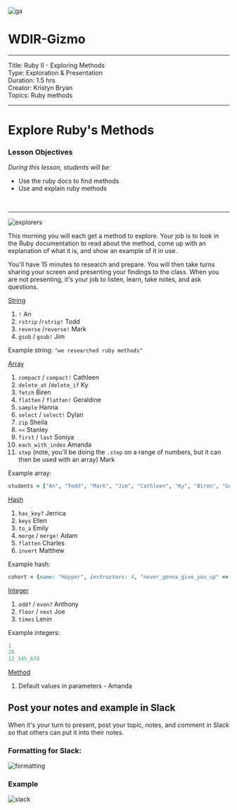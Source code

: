 ![ga](http://mobbook.generalassemb.ly/ga_cog.png)

# WDIR-Gizmo

<hr>
Title: Ruby II - Exploring Methods<br>
Type: Exploration & Presentation<br>
Duration: 1.5 hrs<br>
Creator: Kristyn Bryan<br>
Topics: Ruby methods<br>
<hr>

# Explore Ruby's Methods

### Lesson Objectives
_During this lesson, students will be:_
- Use the ruby docs to find methods
- Use and explain ruby methods

<br>
<hr>

![explorers](http://www.thewrap.com/wp-content/uploads/2016/05/explorersmovie.jpg)

This morning you will each get a method to explore. Your job is to look in the Ruby documentation to read about the method, come up with an explanation of what it is, and show an example of it in use.

You'll have 15 minutes to research and prepare. You will then take turns sharing your screen and presenting your findings to the class. When you are not presenting, it's your job to listen, learn, take notes, and ask questions.

[String](http://ruby-doc.org/core-2.3.0/String.html)

1. `!` An
2. `rstrip` /`rstrip!` Todd
3. `reverse` /`reverse!` Mark
4. `gsub` / `gsub!` Jim

Example string: `"we researched ruby methods"`

[Array](http://ruby-doc.org/core-2.3.0/Array.html)

1. `compact` / `compact!` Cathleen
2. `delete_at` /`delete_if` Ky
3. `fetch` Biren
4. `flatten` / `flatten!` Geraldine
5. `sample` Hanna
6. `select` / `select!` Dylan
7. `zip`  Sheila
8. `<<` Stanley
9. `first` / `last` Soniya
10. `each_with_index` Amanda
11. `step` (note, you'll be doing the `.step` on a range of numbers, but it can then be used with an array) Mark

Example array:
```ruby
students = ["An", "Todd", "Mark", "Jim", "Cathleen", "Ky", "Biren", "Geraldine", "Hanna", "Dylan", "Sheila", "Charles", "Soniya", "Jerrica", "Ellen", "Lenin", "Adam", "Stanley", "Matthew", "Anthony", "Joe", "Emily", "Amanda"]
```

[Hash](http://ruby-doc.org/core-2.3.0/Hash.html)

1. `has_key?` Jerrica
2. `keys` Ellen
4. `to_a` Emily
5. `merge` / `merge!` Adam
6. `flatten` Charles
7. `invert` Matthew

Example hash:
```ruby
cohort = {name: "Hopper", instructors: 4, "never_gonna_give_you_up" => "favorite song", most_played_song: "Freebird", instructors: ["Matt", "Thom", "Karolin", "Kristyn"], 100 => 200}
```

[Integer](http://ruby-doc.org/core-2.3.0/Integer.html)

1. `odd?` / `even?` Anthony
2. `floor` / `next` Joe
3. `times` Lenin

Example integers:
```ruby
1
28
12_345_678
```

[Method](http://www.skorks.com/2009/08/method-arguments-in-ruby/)
1. Default values in parameters - Amanda

## Post your notes and example in Slack

When it's your turn to present, post your topic, notes, and comment in Slack so that others can put it into their notes.

### Formatting for Slack:
![formatting](https://i.imgur.com/R1J1OOg.png)

### Example

![slack](https://i.imgur.com/jd2Xg3y.png)
